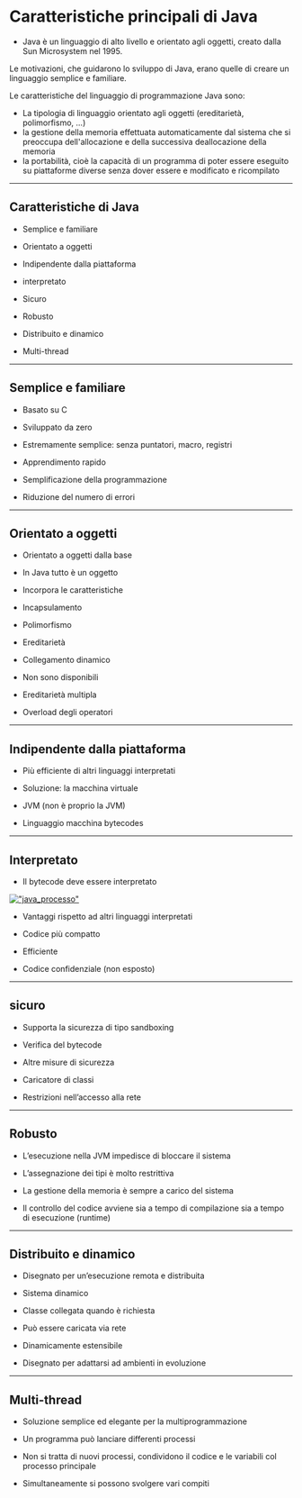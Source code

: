 # Caratteristiche principali di Java

* Java è un linguaggio di alto livello e orientato agli oggetti, creato dalla Sun Microsystem nel 1995.

Le motivazioni, che guidarono lo sviluppo di Java, erano quelle di creare un linguaggio semplice e familiare. 

Le caratteristiche del linguaggio di programmazione Java sono:

* La tipologia di linguaggio orientato agli oggetti (ereditarietà, polimorfismo, ...)
* la gestione della memoria effettuata automaticamente dal sistema che si preoccupa dell'allocazione e della successiva deallocazione della memoria 
* la portabilità, cioè la capacità di un programma di poter essere eseguito su piattaforme diverse senza dover essere e modificato e ricompilato

---


## Caratteristiche di Java

* Semplice e familiare

* Orientato a oggetti

* Indipendente dalla piattaforma

* interpretato

* Sicuro

* Robusto

* Distribuito e dinamico

* Multi-thread

---


## Semplice e familiare

* Basato su C

* Sviluppato da zero

* Estremamente semplice: senza puntatori, macro, registri

* Apprendimento rapido

* Semplificazione della programmazione

* Riduzione del numero di errori

---


## Orientato a oggetti

* Orientato a oggetti dalla base

* In Java tutto è un oggetto

* Incorpora le caratteristiche

* Incapsulamento

* Polimorfismo

* Ereditarietà

* Collegamento dinamico

* Non sono disponibili

* Ereditarietà multipla

* Overload degli operatori



---


## Indipendente dalla piattaforma



* Più efficiente di altri linguaggi interpretati

* Soluzione: la macchina virtuale

* JVM (non è proprio la JVM)

* Linguaggio macchina bytecodes



---


## Interpretato



* Il bytecode deve essere interpretato

[!["java_processo"](http://www.bogliaccino.it/img/java_processo-400x87.jpg)](http://www.bogliaccino.it/corso-android-2-java-fondamentale/java_processo/)



* Vantaggi rispetto ad altri linguaggi interpretati

* Codice più compatto

* Efficiente

* Codice confidenziale (non esposto)



---


## sicuro



* Supporta la sicurezza di tipo sandboxing

* Verifica del bytecode

* Altre misure di sicurezza

* Caricatore di classi

* Restrizioni nell’accesso alla rete



---


## Robusto



* L’esecuzione nella JVM impedisce di bloccare il sistema

* L’assegnazione dei tipi è molto restrittiva

* La gestione della memoria è sempre a carico del sistema

* Il controllo del codice avviene sia a tempo di compilazione sia a tempo di esecuzione (runtime)



---


## Distribuito e dinamico



* Disegnato per un’esecuzione remota e distribuita

* Sistema dinamico

* Classe collegata quando è richiesta

* Può essere caricata via rete

* Dinamicamente estensibile

* Disegnato per adattarsi ad ambienti in evoluzione





---


## Multi-thread



* Soluzione semplice ed elegante per la multiprogrammazione

* Un programma può lanciare differenti processi

* Non si tratta di nuovi processi, condividono il codice e le variabili col processo principale

* Simultaneamente si possono svolgere vari compiti


